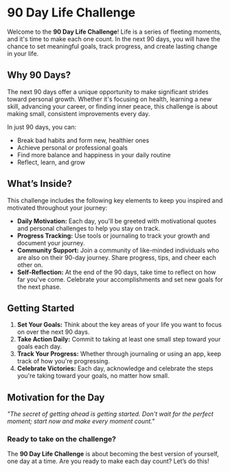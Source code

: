# 90 Day Life Challenge

Welcome to the **90 Day Life Challenge**! Life is a series of fleeting moments, and it's time to make each one count. In the next 90 days, you will have the chance to set meaningful goals, track progress, and create lasting change in your life.

## Why 90 Days?

The next 90 days offer a unique opportunity to make significant strides toward personal growth. Whether it's focusing on health, learning a new skill, advancing your career, or finding inner peace, this challenge is about making small, consistent improvements every day.

In just 90 days, you can:
- Break bad habits and form new, healthier ones
- Achieve personal or professional goals
- Find more balance and happiness in your daily routine
- Reflect, learn, and grow

## What’s Inside?

This challenge includes the following key elements to keep you inspired and motivated throughout your journey:

- **Daily Motivation:** Each day, you'll be greeted with motivational quotes and personal challenges to help you stay on track.
- **Progress Tracking:** Use tools or journaling to track your growth and document your journey.
- **Community Support:** Join a community of like-minded individuals who are also on their 90-day journey. Share progress, tips, and cheer each other on.
- **Self-Reflection:** At the end of the 90 days, take time to reflect on how far you've come. Celebrate your accomplishments and set new goals for the next phase.

## Getting Started

1. **Set Your Goals:** Think about the key areas of your life you want to focus on over the next 90 days.
2. **Take Action Daily:** Commit to taking at least one small step toward your goals each day.
3. **Track Your Progress:** Whether through journaling or using an app, keep track of how you're progressing.
4. **Celebrate Victories:** Each day, acknowledge and celebrate the steps you're taking toward your goals, no matter how small.

## Motivation for the Day

_"The secret of getting ahead is getting started. Don't wait for the perfect moment; start now and make every moment count."_

### Ready to take on the challenge?

The **90 Day Life Challenge** is about becoming the best version of yourself, one day at a time. Are you ready to make each day count? Let’s do this!
